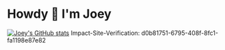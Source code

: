 Howdy 👋 I'm Joey
===========================
<a href="http://www.github.com/joeyagreco"><img src="https://github-readme-stats.vercel.app/api?username=joeyagreco&show_icons=true&count_private=true&show_icons=true&theme=aura&hide_rank=true&include_all_commits=true&hide_title=true" alt="Joey's GitHub stats" /></a>
Impact-Site-Verification: d0b81751-6795-408f-8fc1-fa1198e87e82
